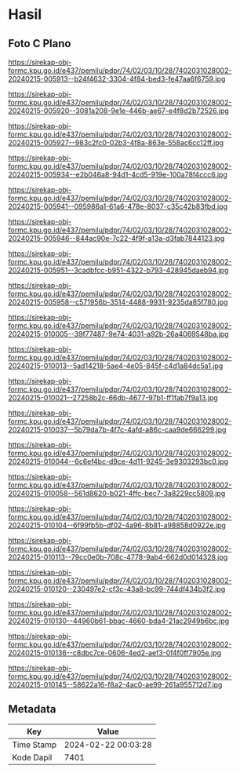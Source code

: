 # Hasil

## Foto C Plano

https://sirekap-obj-formc.kpu.go.id/e437/pemilu/pdpr/74/02/03/10/28/7402031028002-20240215-005913--b24f4632-3304-4f84-bed3-fe47aa6f6759.jpg

https://sirekap-obj-formc.kpu.go.id/e437/pemilu/pdpr/74/02/03/10/28/7402031028002-20240215-005920--3081a208-9e1e-446b-ae67-e4f8d2b72526.jpg

https://sirekap-obj-formc.kpu.go.id/e437/pemilu/pdpr/74/02/03/10/28/7402031028002-20240215-005927--983c2fc0-02b3-4f8a-863e-558ac6cc12ff.jpg

https://sirekap-obj-formc.kpu.go.id/e437/pemilu/pdpr/74/02/03/10/28/7402031028002-20240215-005934--e2b046a8-94d1-4cd5-919e-100a78f4ccc6.jpg

https://sirekap-obj-formc.kpu.go.id/e437/pemilu/pdpr/74/02/03/10/28/7402031028002-20240215-005941--095986a1-61a6-478e-8037-c35c42b83fbd.jpg

https://sirekap-obj-formc.kpu.go.id/e437/pemilu/pdpr/74/02/03/10/28/7402031028002-20240215-005946--844ac90e-7c22-4f9f-a13a-d3fab7844123.jpg

https://sirekap-obj-formc.kpu.go.id/e437/pemilu/pdpr/74/02/03/10/28/7402031028002-20240215-005951--3cadbfcc-b951-4322-b793-428945daeb94.jpg

https://sirekap-obj-formc.kpu.go.id/e437/pemilu/pdpr/74/02/03/10/28/7402031028002-20240215-005958--c571956b-3514-4488-9931-9235da85f780.jpg

https://sirekap-obj-formc.kpu.go.id/e437/pemilu/pdpr/74/02/03/10/28/7402031028002-20240215-010005--39f77487-9e74-4031-a92b-26a4069548ba.jpg

https://sirekap-obj-formc.kpu.go.id/e437/pemilu/pdpr/74/02/03/10/28/7402031028002-20240215-010013--5ad14218-5ae4-4e05-845f-c4d1a84dc5a1.jpg

https://sirekap-obj-formc.kpu.go.id/e437/pemilu/pdpr/74/02/03/10/28/7402031028002-20240215-010021--27258b2c-66db-4677-97b1-ff1fab7f9a13.jpg

https://sirekap-obj-formc.kpu.go.id/e437/pemilu/pdpr/74/02/03/10/28/7402031028002-20240215-010037--5b79da7b-4f7c-4afd-a86c-caa9de666299.jpg

https://sirekap-obj-formc.kpu.go.id/e437/pemilu/pdpr/74/02/03/10/28/7402031028002-20240215-010044--6c6ef4bc-d9ce-4d11-9245-3e9303293bc0.jpg

https://sirekap-obj-formc.kpu.go.id/e437/pemilu/pdpr/74/02/03/10/28/7402031028002-20240215-010058--561d8620-b021-4ffc-bec7-3a8229cc5809.jpg

https://sirekap-obj-formc.kpu.go.id/e437/pemilu/pdpr/74/02/03/10/28/7402031028002-20240215-010104--6f99fb5b-df02-4a96-8b81-a98858d0922e.jpg

https://sirekap-obj-formc.kpu.go.id/e437/pemilu/pdpr/74/02/03/10/28/7402031028002-20240215-010113--79cc0e0b-708c-4778-9ab4-662d0d014328.jpg

https://sirekap-obj-formc.kpu.go.id/e437/pemilu/pdpr/74/02/03/10/28/7402031028002-20240215-010120--230497e2-cf3c-43a8-bc99-744df434b3f2.jpg

https://sirekap-obj-formc.kpu.go.id/e437/pemilu/pdpr/74/02/03/10/28/7402031028002-20240215-010130--44960b61-bbac-4660-bda4-21ac2949b6bc.jpg

https://sirekap-obj-formc.kpu.go.id/e437/pemilu/pdpr/74/02/03/10/28/7402031028002-20240215-010136--c8dbc7ce-0606-4ed2-aef3-0f4f0ff7905e.jpg

https://sirekap-obj-formc.kpu.go.id/e437/pemilu/pdpr/74/02/03/10/28/7402031028002-20240215-010145--58622a16-f8a2-4ac0-ae99-261a955712d7.jpg


## Metadata

| Key        | Value               |
| ---------- | ------------------- |
| Time Stamp | 2024-02-22 00:03:28 |
| Kode Dapil | 7401                |



